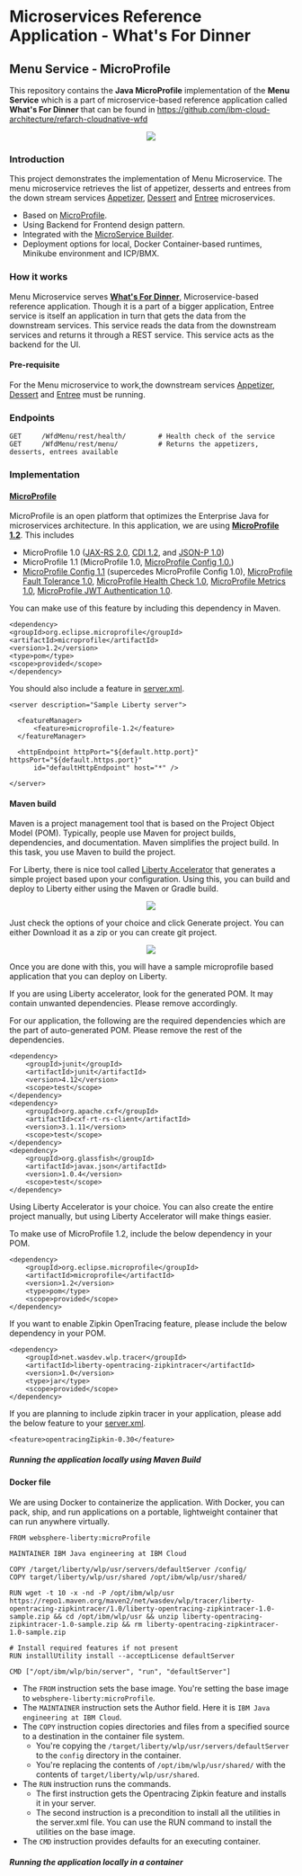 # Microservices Reference Application - What's For Dinner

## Menu Service - MicroProfile

This repository contains the **Java MicroProfile** implementation of the **Menu Service** which is a part of microservice-based reference application called **What's For Dinner** that can be found in https://github.com/ibm-cloud-architecture/refarch-cloudnative-wfd

<p align="center">
  <a href="https://microprofile.io/">
    <img src="https://github.com/ibm-cloud-architecture/refarch-cloudnative-wfd/blob/microprofile/static/imgs/microprofile_small.png">
  </a>
</p>

### Introduction

This project demonstrates the implementation of Menu Microservice. The menu microservice retrieves the list of appetizer, desserts and entrees from the down stream services [Appetizer](https://github.com/ibm-cloud-architecture/refarch-cloudnative-wfd-appetizer/tree/microprofile), [Dessert](https://github.com/ibm-cloud-architecture/refarch-cloudnative-wfd-dessert/tree/microprofile) and [Entree](https://github.com/ibm-cloud-architecture/refarch-cloudnative-wfd-entree/tree/microprofile) microservices. 

- Based on [MicroProfile](https://microprofile.io/).
- Using Backend for Frontend design pattern.
- Integrated with the [MicroService Builder](https://developer.ibm.com/microservice-builder/).
- Deployment options for local, Docker Container-based runtimes, Minikube environment and ICP/BMX.

### How it works

Menu Microservice serves [**What's For Dinner**](https://github.com/ibm-cloud-architecture/refarch-cloudnative-wfd), Microservice-based reference application. Though it is a part of a bigger application, Entree service is itself an application in turn that gets the data from the downstream services. This service reads the data from the downstream services and returns it through a REST service. This service acts as the backend for the UI.

#### Pre-requisite

For the Menu microservice to work,the downstream services [Appetizer](https://github.com/ibm-cloud-architecture/refarch-cloudnative-wfd-appetizer/tree/microprofile), [Dessert](https://github.com/ibm-cloud-architecture/refarch-cloudnative-wfd-dessert/tree/microprofile) and [Entree](https://github.com/ibm-cloud-architecture/refarch-cloudnative-wfd-entree/tree/microprofile) must be running.

### Endpoints

```
GET     /WfdMenu/rest/health/        # Health check of the service
GET     /WfdMenu/rest/menu/          # Returns the appetizers, desserts, entrees available
```

### Implementation

#### [MicroProfile](https://microprofile.io/)

MicroProfile is an open platform that optimizes the Enterprise Java for microservices architecture. In this application, we are using [**MicroProfile 1.2**](https://github.com/eclipse/microprofile-bom). This includes

- MicroProfile 1.0 ([JAX-RS 2.0](https://jcp.org/en/jsr/detail?id=339), [CDI 1.2](https://jcp.org/en/jsr/detail?id=346), and [JSON-P 1.0](https://jcp.org/en/jsr/detail?id=353))
- MicroProfile 1.1 (MicroProfile 1.0, [MicroProfile Config 1.0.](https://github.com/eclipse/microprofile-config))
- [MicroProfile Config 1.1](https://github.com/eclipse/microprofile-config) (supercedes MicroProfile Config 1.0), [MicroProfile Fault Tolerance 1.0](https://github.com/eclipse/microprofile-fault-tolerance), [MicroProfile Health Check 1.0](https://github.com/eclipse/microprofile-health), [MicroProfile Metrics 1.0](https://github.com/eclipse/microprofile-metrics), [MicroProfile JWT Authentication 1.0](https://github.com/eclipse/microprofile-jwt-auth).

You can make use of this feature by including this dependency in Maven.

```
<dependency>
<groupId>org.eclipse.microprofile</groupId>
<artifactId>microprofile</artifactId>
<version>1.2</version>
<type>pom</type>
<scope>provided</scope>
</dependency>
```

You should also include a feature in [server.xml](https://github.com/ibm-cloud-architecture/refarch-cloudnative-wfd-menu/blob/microprofile/src/main/liberty/config/server.xml).

```
<server description="Sample Liberty server">

  <featureManager>
      <feature>microprofile-1.2</feature>
  </featureManager>

  <httpEndpoint httpPort="${default.http.port}" httpsPort="${default.https.port}"
      id="defaultHttpEndpoint" host="*" />

</server>
```

#### Maven build

Maven is a project management tool that is based on the Project Object Model (POM). Typically, people use Maven for project builds, dependencies, and documentation. Maven simplifies the project build. In this task, you use Maven to build the project.

For Liberty, there is nice tool called [Liberty Accelerator](https://liberty-app-accelerator.wasdev.developer.ibm.com/start/) that generates a simple project based upon your configuration. Using this, you can build and deploy to Liberty either using the Maven or Gradle build. 

<p align="center">
    <img src="https://github.com/ibm-cloud-architecture/refarch-cloudnative-wfd/blob/microprofile/static/imgs/LibertyAcc_Home.png">
</p>

Just check the options of your choice and click Generate project. You can either Download it as a zip or you can create git project.

<p align="center">
    <img src="https://github.com/ibm-cloud-architecture/refarch-cloudnative-wfd/blob/microprofile/static/imgs/LibertyAcc_PrjGen.png">
</p>

Once you are done with this, you will have a sample microprofile based application that you can deploy on Liberty.

If you are using Liberty accelerator, look for the generated POM. It may contain unwanted dependencies. Please remove accordingly.

For our application, the following are the required dependencies which are the part of auto-generated POM. Please remove the rest of the dependencies.

```
<dependency>
    <groupId>junit</groupId>
    <artifactId>junit</artifactId>
    <version>4.12</version>
    <scope>test</scope>
</dependency>
<dependency>
    <groupId>org.apache.cxf</groupId>
    <artifactId>cxf-rt-rs-client</artifactId>
    <version>3.1.11</version>
    <scope>test</scope>
</dependency>
<dependency>
    <groupId>org.glassfish</groupId>
    <artifactId>javax.json</artifactId>
    <version>1.0.4</version>
    <scope>test</scope>
</dependency>
```

Using Liberty Accelerator is your choice. You can also create the entire project manually, but using Liberty Accelerator will make things easier.

To make use of MicroProfile 1.2, include the below dependency in your POM.

```
<dependency>
    <groupId>org.eclipse.microprofile</groupId>
    <artifactId>microprofile</artifactId>
    <version>1.2</version>
    <type>pom</type>
    <scope>provided</scope>
</dependency>
```

If you want to enable Zipkin OpenTracing feature, please include the below dependency in your POM.

```
<dependency>
    <groupId>net.wasdev.wlp.tracer</groupId>
    <artifactId>liberty-opentracing-zipkintracer</artifactId>
    <version>1.0</version>
    <type>jar</type>
    <scope>provided</scope>
</dependency>
```

If you are planning to include zipkin tracer in your application, please add the below feature to your [server.xml](https://github.com/ibm-cloud-architecture/refarch-cloudnative-wfd-menu/blob/microprofile/src/main/liberty/config/server.xml).

```
<feature>opentracingZipkin-0.30</feature>
```

##### Running the application locally using Maven Build


#### Docker file

We are using Docker to containerize the application. With Docker, you can pack, ship, and run applications on a portable, lightweight container that can run anywhere virtually.

```
FROM websphere-liberty:microProfile

MAINTAINER IBM Java engineering at IBM Cloud

COPY /target/liberty/wlp/usr/servers/defaultServer /config/
COPY target/liberty/wlp/usr/shared /opt/ibm/wlp/usr/shared/

RUN wget -t 10 -x -nd -P /opt/ibm/wlp/usr https://repo1.maven.org/maven2/net/wasdev/wlp/tracer/liberty-opentracing-zipkintracer/1.0/liberty-opentracing-zipkintracer-1.0-sample.zip && cd /opt/ibm/wlp/usr && unzip liberty-opentracing-zipkintracer-1.0-sample.zip && rm liberty-opentracing-zipkintracer-1.0-sample.zip

# Install required features if not present
RUN installUtility install --acceptLicense defaultServer

CMD ["/opt/ibm/wlp/bin/server", "run", "defaultServer"]
```

- The `FROM` instruction sets the base image. You're setting the base image to `websphere-liberty:microProfile`.
- The `MAINTAINER` instruction sets the Author field. Here it is `IBM Java engineering at IBM Cloud`.
- The `COPY` instruction copies directories and files from a specified source to a destination in the container file system.
  - You're copying the `/target/liberty/wlp/usr/servers/defaultServer` to the `config` directory in the container.
  - You're replacing the contents of `/opt/ibm/wlp/usr/shared/` with the contents of `target/liberty/wlp/usr/shared`.
- The `RUN` instruction runs the commands. 
  - The first instruction gets the Opentracing Zipkin feature and installs it in your server.
  - The second instruction is a precondition to install all the utilities in the server.xml file. You can use the RUN command to install the utilities on the base image.
- The `CMD` instruction provides defaults for an executing container.

##### Running the application locally in a container

